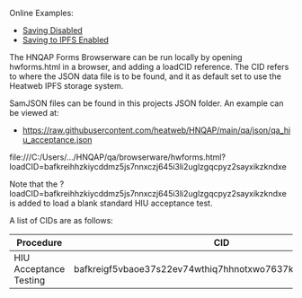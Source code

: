 Online Examples:

* [Saving Disabled](https://heatweb.b-cdn.net/browserware/hwforms.html?loadCID=bafkreigf5vbaoe37s22ev74wthiq7hhnotxwo7637kl2aa4uqgnwlfliem)
* [Saving to IPFS Enabled](https://heatweb-api.flowforge.cloud/hwforms?loadCID=bafkreigf5vbaoe37s22ev74wthiq7hhnotxwo7637kl2aa4uqgnwlfliem)

The HNQAP Forms Browserware can be run locally by opening hwforms.html in a browser, and adding a loadCID reference.
The CID refers to where the JSON data file is to be found, and it as default set to use the Heatweb IPFS storage system.

SamJSON files can be found in this projects JSON folder. An example can be viewed at:

* https://raw.githubusercontent.com/heatweb/HNQAP/main/qa/json/qa_hiu_acceptance.json

file:///C:/Users/.../HNQAP/qa/browserware/hwforms.html?loadCID=bafkreihhzkiycddmz5js7nnxczj645i3li2uglzgqcpyz2sayxikzkndxe

Note that the ?loadCID=bafkreihhzkiycddmz5js7nnxczj645i3li2uglzgqcpyz2sayxikzkndxe is added to load a blank standard HIU acceptance test.

A list of CIDs are as follows:

| Procedure | CID |
| ------ | ------ |
| HIU Acceptance Testing | bafkreigf5vbaoe37s22ev74wthiq7hhnotxwo7637kl2aa4uqgnwlfliem |

